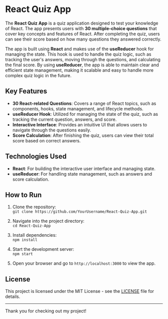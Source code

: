 # React Quiz App

The **React Quiz App** is a quiz application designed to test your knowledge of React. The app presents users with **30 multiple-choice questions** that cover key concepts and features of React. After completing the quiz, users can see their score based on how many questions they answered correctly.

The app is built using **React** and makes use of the **useReducer** hook for managing the state. This hook is used to handle the quiz logic, such as tracking the user's answers, moving through the questions, and calculating the final score. By using **useReducer**, the app is able to maintain clear and efficient state management, making it scalable and easy to handle more complex quiz logic in the future.

## Key Features

- **30 React-related Questions**: Covers a range of React topics, such as components, hooks, state management, and lifecycle methods.
- **useReducer Hook**: Utilized for managing the state of the quiz, such as tracking the current question, answers, and score.
- **Interactive Interface**: Provides an intuitive UI that allows users to navigate through the questions easily.
- **Score Calculation**: After finishing the quiz, users can view their total score based on correct answers.

## Technologies Used

- **React**: For building the interactive user interface and managing state.
- **useReducer**: For handling state management, such as answers and score calculation.

## How to Run

1. Clone the repository:  
   `git clone https://github.com/YourUsername/React-Quiz-App.git`

2. Navigate into the project directory:  
   `cd React-Quiz-App`

3. Install dependencies:  
   `npm install`

4. Start the development server:  
   `npm start`

5. Open your browser and go to `http://localhost:3000` to view the app.

## License

This project is licensed under the MIT License - see the [LICENSE](LICENSE) file for details.

---

Thank you for checking out my project! 
